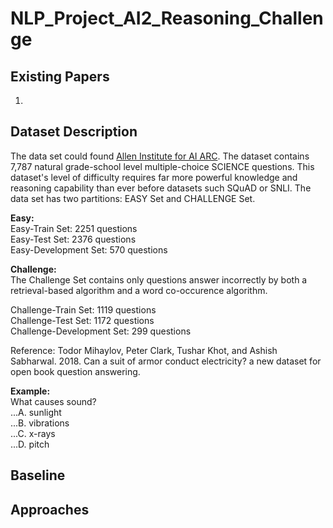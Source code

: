 # NLP_Project_AI2_Reasoning_Challenge

## Existing Papers
1. 

## Dataset Description
The data set could found [Allen Institute for AI ARC](https://leaderboard.allenai.org/arc/submissions/public). The dataset contains 7,787 natural grade-school level multiple-choice SCIENCE questions. This dataset's level of difficulty requires far more powerful knowledge and reasoning capability than ever before datasets such SQuAD or SNLI. The data set has two partitions: EASY Set and CHALLENGE Set.

<b> Easy: </b>  
Easy-Train Set: 2251 questions  
Easy-Test Set: 2376 questions  
Easy-Development Set: 570 questions  

<b> Challenge: </b>  
The Challenge Set contains only questions answer incorrectly by both a retrieval-based algorithm and a word co-occurence algorithm.  

Challenge-Train Set: 1119 questions  
Challenge-Test Set: 1172 questions  
Challenge-Development Set: 299 questions  

Reference: Todor Mihaylov, Peter Clark, Tushar Khot, and Ashish
Sabharwal. 2018. Can a suit of armor conduct electricity? a new dataset for open book question answering.

<b> Example: </b>  
What causes sound?  
...A. sunlight  
...B. vibrations  
...C. x-rays  
...D. pitch  
## Baseline

## Approaches
